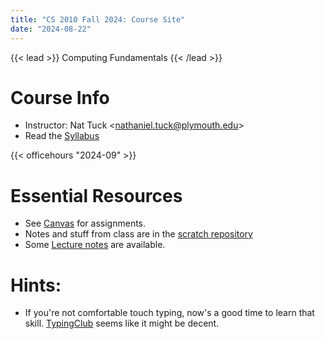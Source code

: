 ```yaml
---
title: "CS 2010 Fall 2024: Course Site"
date: "2024-08-22"
---
```


{{< lead >}}
Computing Fundamentals
{{< /lead >}}

# Course Info

 - Instructor: Nat Tuck \<<nathaniel.tuck@plymouth.edu>\>
 - Read the [Syllabus](./syllabus)

{{< officehours "2024-09" >}}

# Essential Resources

 - See [Canvas](https://mycourses.plymouth.edu/courses/19457) for assignments.
 - Notes and stuff from class are in the [scratch repository](https://github.com/NatTuck/scratch-2023-09)
 - Some [Lecture notes](./notes) are available.

# Hints:

 - If you're not comfortable touch typing, now's a good time to learn that skill.
   [TypingClub](https://www.typingclub.com/) seems like it might be decent.

